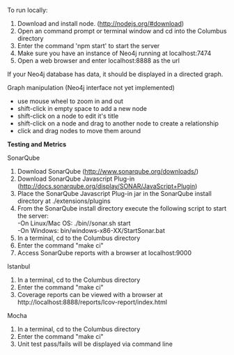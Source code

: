 To run locally: 

1. Download and install node. (http://nodejs.org/#download)
2. Open an command prompt or terminal window and cd into the Columbus directory
3. Enter the command 'npm start' to start the server
4. Make sure you have an instance of Neo4j running at localhost:7474
5. Open a web browser and enter localhost:8888 as the url

If your Neo4j database has data, it should be displayed in a directed graph. 

Graph manipulation (Neo4j interface not yet implemented)
- use mouse wheel to zoom in and out
- shift-click in empty space to add a new node 
- shift-click on a node to edit it's title
- shift-click on a node and drag to another node to create a relationship
- click and drag nodes to move them around

<b>Testing and Metrics</b>

SonarQube<br>
1. Download SonarQube (http://www.sonarqube.org/downloads/) <br>
2. Download SonarQube Javascript Plug-in (http://docs.sonarqube.org/display/SONAR/JavaScript+Plugin)<br>
3. Place the SonarQube Javascript Plug-in jar in the SonarQube install directory at ./extensions/plugins<br>
4. From the SonarQube install directory execute the following script to start the server:<br>
	-On Linux/Mac OS: ./bin/<YOUR OS>/sonar.sh start<br>
	-On Windows: bin/windows-x86-XX/StartSonar.bat<br>
5. In a terminal, cd to the Columbus directory<br>
6. Enter the command "make ci"<br>
7. Access SonarQube reports with a browser at localhost:9000<br>

Istanbul<br>
1. In a terminal, cd to the Columbus directory<br>
2. Enter the command "make ci"<br>
3. Coverage reports can be viewed with a browser at http://localhost:8888/reports/lcov-report/index.html<br>

Mocha<br>
1. In a terminal, cd to the Columbus directory<br>
2. Enter the command "make ci"<br>
3. Unit test pass/fails will be displayed via command line<br>